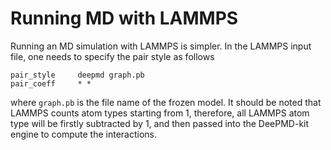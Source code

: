 # Running MD with LAMMPS

Running an MD simulation with LAMMPS is simpler. In the LAMMPS input file, one needs to specify the pair style as follows

```
pair_style     deepmd graph.pb
pair_coeff     * *
```
where `graph.pb` is the file name of the frozen model. It should be noted that LAMMPS counts atom types starting from 1, therefore, all LAMMPS atom type will be firstly subtracted by 1, and then passed into the DeePMD-kit engine to compute the interactions. 
